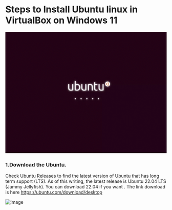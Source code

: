 # Steps to Install Ubuntu linux in VirtualBox on Windows 11

![ubuntuGif](images/Ubuntu_gif.gif)

### 1.Download the Ubuntu.
Check Ubuntu Releases to find the latest version of Ubuntu that has long term support (LTS). As of this writing, the latest release is Ubuntu 22.04 LTS (Jammy Jellyfish). You can download 22.04 if you want . The link download is here https://ubuntu.com/download/desktop 

![image](https://user-images.githubusercontent.com/100128996/182571580-d308b973-498b-46d9-a6cd-03b629ebef69.png)
